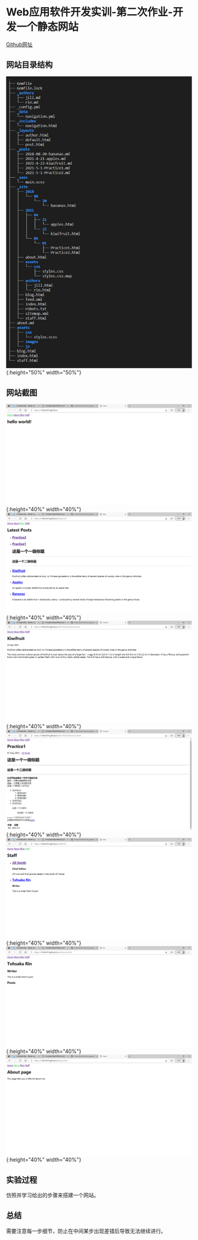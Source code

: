 # Web应用软件开发实训-第二次作业-开发一个静态网站
[Github网址](https://github.com/R136a1423/R136a1423.github.io)
## 网站目录结构
![目录结构](/images/tree.png){:height="50%" width="50%"}
## 网站截图
![首页](/images/首页.png){:height="40%" width="40%"}
![Blog列表页](/images/blog列表页.png){:height="40%" width="40%"}  
![post1](/images/blog测试.png){:height="40%" width="40%"}
![post2](/images/blog练习.png){:height="40%" width="40%"}
![staff列表页](/images/staff列表页.png){:height="40%" width="40%"}  
![作者简介页面](/images/作者简介页.png){:height="40%" width="40%"}  
![about页面](/images/about页面.png){:height="40%" width="40%"}
## 实验过程
仿照并学习给出的步骤来搭建一个网站。
## 总结
需要注意每一步细节，防止在中间某步出现差错后导致无法继续进行。
